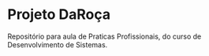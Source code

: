 # Projeto DaRoça
Repositório para aula de Praticas Profissionais, do curso de Desenvolvimento de Sistemas.
